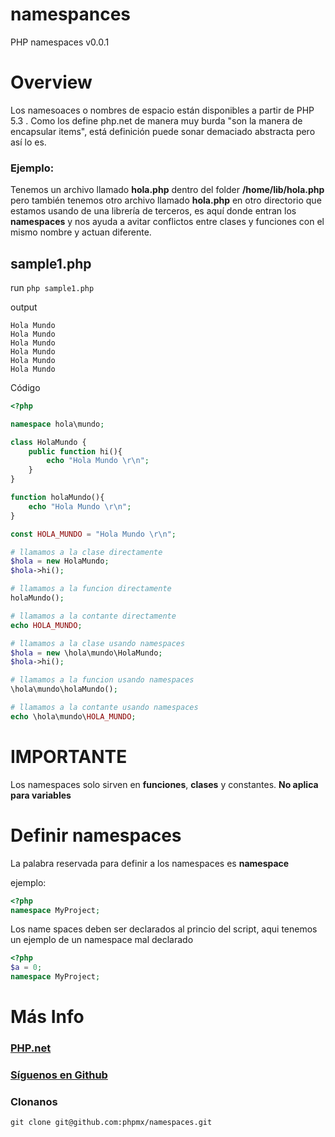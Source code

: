 namespances
===========

PHP namespaces v0.0.1

Overview
=======

Los namesoaces o nombres de espacio están disponibles a partir de PHP 5.3 . Como los define php.net de manera muy burda "son la manera de encapsular items", está definición puede sonar demaciado abstracta pero así lo es.

### Ejemplo:

Tenemos un archivo llamado **hola.php** dentro del folder **/home/lib/hola.php** pero también tenemos otro archivo llamado **hola.php** en otro directorio que estamos usando de una librería de terceros, es aquí donde entran los **namespaces** y nos ayuda a avitar conflictos entre clases y funciones con el mismo nombre y actuan diferente.

sample1.php
-----------

run `php sample1.php`

output
```
Hola Mundo
Hola Mundo
Hola Mundo
Hola Mundo
Hola Mundo
Hola Mundo
```

Código

```php
<?php

namespace hola\mundo;

class HolaMundo {
	public function hi(){
		echo "Hola Mundo \r\n";
	}
}

function holaMundo(){
	echo "Hola Mundo \r\n";
}

const HOLA_MUNDO = "Hola Mundo \r\n";

# llamamos a la clase directamente
$hola = new HolaMundo;
$hola->hi();

# llamamos a la funcion directamente
holaMundo();

# llamamos a la contante directamente
echo HOLA_MUNDO;

# llamamos a la clase usando namespaces
$hola = new \hola\mundo\HolaMundo;
$hola->hi();

# llamamos a la funcion usando namespaces
\hola\mundo\holaMundo();

# llamamos a la contante usando namespaces
echo \hola\mundo\HOLA_MUNDO;
```

IMPORTANTE
==========

Los namespaces solo sirven en **funciones**, **clases** y constantes. **No aplica para variables**

Definir namespaces
==================

La palabra reservada para definir a los namespaces es **namespace**

ejemplo:

```php
<?php
namespace MyProject;
```

Los name spaces deben ser declarados al princio del script, aqui tenemos un ejemplo de un namespace mal declarado

```php
<?php
$a = 0;
namespace MyProject;
```

Más Info
==========

### [PHP.net](http://php.net/manual/en/language.namespaces.php)

### [Síguenos en Github](https://github.com/phpmx)

### Clonanos 
```
git clone git@github.com:phpmx/namespaces.git
```